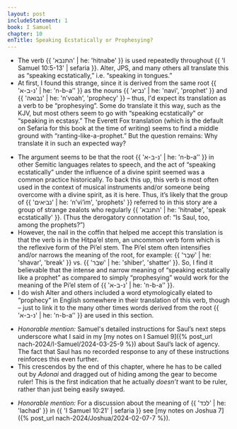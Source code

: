 ```yaml
---
layout: post
includeStatement: 1
book: I Samuel
chapter: 10
enTitle: Speaking Ecstatically or Prophesying?
---
```


- The verb {{ 'התנבא' | he: 'hitnabe' }} is used repeatedly throughout {{ 'I Samuel 10:5-13' | sefaria }}. Alter, JPS, and many others all translate this as “speaking ecstatically,” i.e. “speaking in tongues.”
- At first, I found this strange, since it is derived from the same root {{ 'נ-ב-א' | he: 'n-b-a’' }} as the nouns {{ 'נביא' | he: 'navi', 'prophet' }} and {{ 'נבואה' | he: 'n’voah',  'prophecy' }} – thus, I'd expect its translation as a verb to be “prophesying”. Some do translate it this way, such as the KJV, but most others seem to go with “speaking ecstatically” or “speaking in ecstasy.” The Everett Fox translation (which is the default on Sefaria for this book at the time of writing) seems to find a middle ground with “ranting-like-a-prophet.” But the question remains: Why translate it in such an expected way?
<!--more-->
- The argument seems to be that the root {{ 'נ-ב-א' | he: 'n-b-a’' }} in other Semitic languages relates to speech, and the act of “speaking ecstatically” under the influence of a divine spirit seemed was a common practice historically. To back this up, this verb is most often used in the context of musical instruments and/or someone being overcome with a divine spirit, as it is here. Thus, it’s likely that the group of {{ 'נביאים' | he: 'n’vi’im', 'prophets' }} referred to in this story are a group of strange zealots who regularly {{ 'התנבא' | he: 'hitnabe', 'speak ecstatically' }}. (Thus the derogatory connotation of: “Is Saul, too, among the prophets?”)
- However, the nail in the coffin that helped me accept this translation is that the verb is in the Hitpa’el stem, an uncommon verb form which is the reflexive form of the Pi’el stem. The Pi’el stem often intensifies and/or narrows the meaning of the root, for example: {{ 'שָׁבַר' | he: 'shavar', 'break' }} vs. {{ 'שִׁבֵּר' | he: 'shiber', 'shatter' }}. So, I find it believable that the intense and narrow meaning of “speaking ecstatically like a prophet” as compared to simply “prophesying” would work for the meaning of the Pi’el stem of {{ 'נ-ב-א' | he: 'n-b-a’' }}.
- I do wish Alter and others included a word etymologically elated to “prophecy” in English somewhere in their translation of this verb, though – just to link it to the many other times words derived from the root {{ 'נ-ב-א' | he: 'n-b-a’' }} are used in this section.

<!--break-->
- *Honorable mention:* Samuel's detailed instructions for Saul’s next steps underscore what I said in my [my notes on I Samuel 9]({% post_url nach-2024/I-Samuel/2024-03-25-9 %}) about Saul’s lack of agency. The fact that Saul has no recorded response to any of these instructions reinforces this even further.
- This crescendos by the end of this chapter, where he has to be called out by *Adonai* and dragged out of hiding among the gear to become ruler! This is the first indication that he actually *doesn’t* want to be ruler, rather than just being easily swayed.

<!--break-->
- *Honorable mention:* For a discussion about the meaning of {{ 'לכד' | he: 'lachad' }} in {{ 'I Samuel 10:21' | sefaria }} see [my notes on Joshua 7]({% post_url nach-2024/Joshua/2024-02-07-7 %}). 
